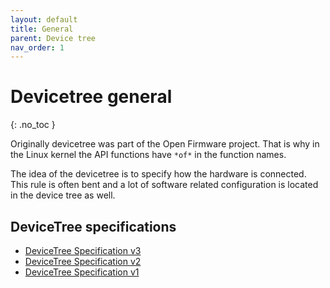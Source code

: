 ```yaml
---
layout: default
title: General 
parent: Device tree
nav_order: 1
---
```


# Devicetree general
{: .no_toc }

Originally devicetree was part of the Open Firmware project. That is why in the 
Linux kernel the API functions have `*of*` in the function names.

The idea of the devicetree is to specify how the hardware is connected. This 
rule is often bent and a lot of software related configuration is located 
in the device tree as well.

## DeviceTree specifications
* [DeviceTree Specification v3](https://github.com/devicetree-org/devicetree-specification/releases/download/v0.3/devicetree-specification-v0.3.pdf)
* [DeviceTree Specification v2](https://github.com/devicetree-org/devicetree-specification/releases/download/v0.2/devicetree-specification-v0.2.pdf)
* [DeviceTree Specification v1](https://github.com/devicetree-org/devicetree-specification/releases/download/v0.1/devicetree-specification-v0.1.pdf)

